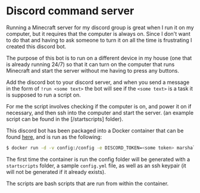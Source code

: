 # Discord command server


Running a Minecraft server for my discord group is great when I run it on my computer, but it requires that
the computer is always on. Since I don't want to do that and having to ask someone to turn it on all the time
is frustrating I created this discord bot.


The purpose of this bot is to run on a different device in my house (one that is already running 24/7) so that it
can turn on the computer that runs Minecraft and start the server without me having to press any buttons.

Add the discord bot to your discord server, and when you send a message in the form of `!run <some text>`
the bot will see if the `<some text>` is a task it is supposed to run a script on.

For me the script involves checking if the computer is on, and power it on if necessary,
and then ssh into the computer and start the server. (an example script can be found in the [/startscripts] folder).


This discord bot has been packaged into a Docker container that can be found [here](https://hub.docker.com/r/marshallasch/discord-command-bot), and is run as the following:

```bash
$ docker run -d -v config:/config -e DISCORD_TOKEN=<some token> marshallasch/discord-command-bot
```

The first time the container is run the config folder will be generated with a `startscripts` folder,
a sample `config.yml` file, as well as an ssh keypair (it will not be generated if it already exists).

The scripts are bash scripts that are run from within the container.
